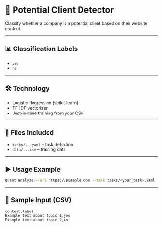 # 🤖 Potential Client Detector

Classify whether a company is a potential client based on their website content.

---

## 📊 Classification Labels

- `yes`
- `no`

---

## 🛠️ Technology

- Logistic Regression (scikit-learn)
- TF-IDF vectorizer
- Just-in-time training from your CSV

---

## 📂 Files Included

- `tasks/...yaml` – task definition
- `data/...csv` – training data

---

## ▶️ Usage Example

```bash
quant analyze --url https://example.com --task tasks/<your_task>.yaml
```

---

## 🧪 Sample Input (CSV)

```csv
content,label
Example text about topic 1,yes
Example text about topic 2,no
```